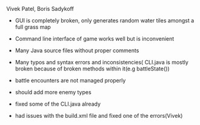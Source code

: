 Vivek Patel, Boris Sadykoff

* GUI is completely broken, only generates random water tiles amongst a full grass map 

* Command line interface of game works well but is inconvenient

* Many Java source files without proper comments

* Many typos and syntax errors and inconsistencies( CLI.java is mostly broken because of broken methods within it(e.g battleState())

* battle encounters are not managed properly

* should add more enemy types

* fixed some of the CLI.java already

* had issues with the build.xml file and fixed one of the errors(Vivek)
